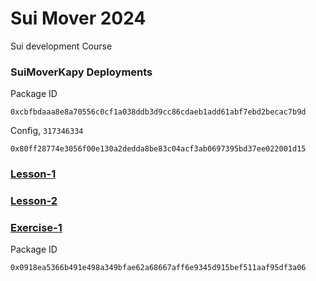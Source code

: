 # Sui Mover 2024
Sui development Course

### SuiMoverKapy Deployments
Package ID
```
0xcbfbdaaa8e8a70556c0cf1a038ddb3d9cc86cdaeb1add61abf7ebd2becac7b9d
```
Config, `317346334`
```
0x80ff28774e3056f00e130a2dedda8be83c04acf3ab0697395bd37ee022001d15
```

### [Lesson-1](./Lesson1/)
### [Lesson-2](./Lesson2/)

### [Exercise-1](./Exercise1/)
Package ID
```
0x0918ea5366b491e498a349bfae62a68667aff6e9345d915bef511aaf95df3a06
```
